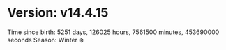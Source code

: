 # Version: v14.4.15
Time since birth: 5251 days, 126025 hours, 7561500 minutes, 453690000 seconds
Season: Winter ❄️
